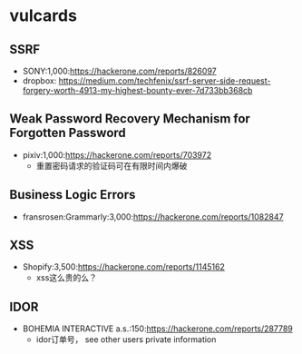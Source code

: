 # vulcards

## SSRF
- SONY:1,000:https://hackerone.com/reports/826097
- dropbox: https://medium.com/techfenix/ssrf-server-side-request-forgery-worth-4913-my-highest-bounty-ever-7d733bb368cb


## Weak Password Recovery Mechanism for Forgotten Password
- pixiv:1,000:https://hackerone.com/reports/703972
  - 重置密码请求的验证码可在有限时间内爆破


## Business Logic Errors
- fransrosen:Grammarly:3,000:https://hackerone.com/reports/1082847


## XSS
- Shopify:3,500:https://hackerone.com/reports/1145162
  - xss这么贵的么？

## IDOR
- BOHEMIA INTERACTIVE a.s.:150:https://hackerone.com/reports/287789
   - idor订单号， see other users private information
